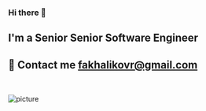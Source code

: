 ### Hi there 👋

## I'm a Senior Senior Software Engineer

## 💬 Contact me fakhalikovr@gmail.com

 <br />
 
![picture]() <br />
